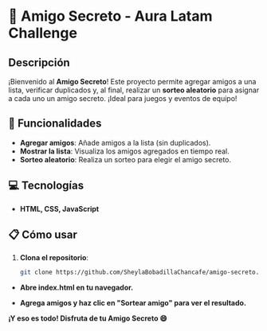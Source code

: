 # 🎉 **Amigo Secreto** - Aura Latam Challenge

## Descripción
¡Bienvenido al **Amigo Secreto**! Este proyecto permite agregar amigos a una lista, verificar duplicados y, al final, realizar un **sorteo aleatorio** para asignar a cada uno un amigo secreto. ¡Ideal para juegos y eventos de equipo!

## 🚀 Funcionalidades
- **Agregar amigos**: Añade amigos a la lista (sin duplicados).
- **Mostrar la lista**: Visualiza los amigos agregados en tiempo real.
- **Sorteo aleatorio**: Realiza un sorteo para elegir el amigo secreto.

## 💻 Tecnologías
- **HTML, CSS, JavaScript**

## 📋 Cómo usar
1. **Clona el repositorio**:
   ```bash
   git clone https://github.com/SheylaBobadillaChancafe/amigo-secreto.git
- **Abre index.html en tu navegador.**

- **Agrega amigos y haz clic en "Sortear amigo" para ver el resultado.**

**¡Y eso es todo! Disfruta de tu Amigo Secreto 😄**
